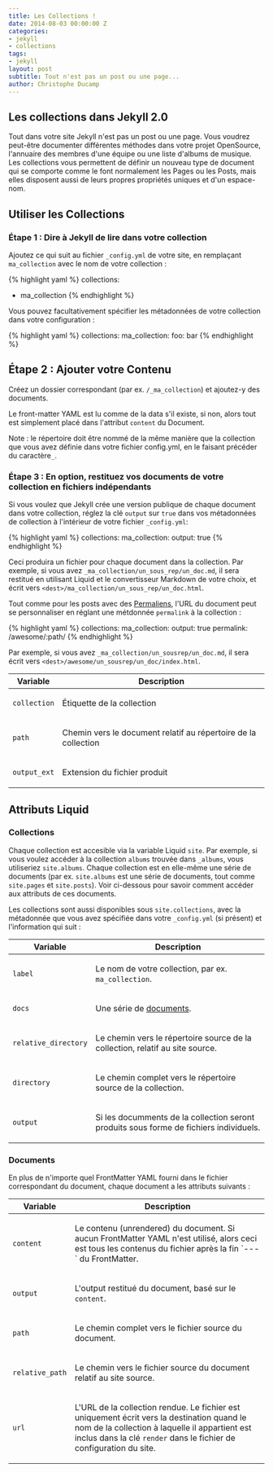 ```yaml
---
title: Les Collections !
date: 2014-08-03 00:00:00 Z
categories:
- jekyll
- collections
tags:
- jekyll
layout: post
subtitle: Tout n'est pas un post ou une page...
author: Christophe Ducamp
---
```


## Les collections dans Jekyll 2.0

Tout dans votre site Jekyll n'est pas un post ou une page. Vous voudrez peut-être documenter différentes méthodes dans votre projet OpenSource, l'annuaire des membres d'une équipe ou une liste d'albums de musique. 
Les collections vous permettent de définir un nouveau type de document qui se comporte comme le font normalement les Pages ou les Posts, mais elles disposent aussi de leurs propres propriétés uniques et d'un espace-nom.

## Utiliser les Collections 

### Étape 1 : Dire à Jekyll de lire dans votre collection

Ajoutez ce qui suit au fichier `_config.yml` de votre site, en remplaçant `ma_collection` avec le nom de votre collection :

{% highlight yaml %}
collections:
- ma_collection
{% endhighlight %}

Vous pouvez facultativement spécifier les métadonnées de votre collection dans votre configuration : 

{% highlight yaml %}
collections:
  ma_collection:
    foo: bar
{% endhighlight %} 

## Étape 2 : Ajouter votre Contenu

Créez un dossier correspondant (par ex. `/_ma_collection`) et ajoutez-y des documents.

Le front-matter YAML est lu comme de la data s'il existe, si non, alors tout est simplement placé dans l'attribut `content` du Document.

Note : le répertoire doit être nommé de la même manière que la collection que vous avez définie dans votre fichier config.yml, en le faisant précéder du caractère`_`.

### Étape 3 : En option, restituez vos documents de votre collection en fichiers indépendants


Si vous voulez que Jekyll crée une version publique de chaque document dans votre collection, réglez la clé `output` sur `true` dans vos métadonnées de collection à l'intérieur de votre fichier  `_config.yml`:

{% highlight yaml %}
collections:
  ma_collection:
    output: true
{% endhighlight %}

Ceci produira un fichier pour chaque document dans la collection.
Par exemple, si vous avez `_ma_collection/un_sous_rep/un_doc.md`,
il sera restitué en utilisant Liquid et le convertisseur Markdown de votre choix, et écrit vers `<dest>/ma_collection/un_sous_rep/un_doc.html`.



Tout comme pour les posts avec des [Permaliens](http://jekyllrb.com/docs/permalinks/), l'URL du document peut se personnaliser en réglant une métdonnée `permalink` à la collection :

{% highlight yaml %}
collections:
  ma_collection:
    output: true
    permalink: /awesome/:path/
{% endhighlight %}

Par exemple, si vous avez `_ma_collection/un_sousrep/un_doc.md`, il sera écrit vers `<dest>/awesome/un_sousrep/un_doc/index.html`.

<div class="mobile-side-scroller">
<table>
  <thead>
    <tr>
      <th>Variable</th>
      <th>Description</th>
    </tr>
  </thead>
  <tbody>
    <tr>
      <td>
        <p><code>collection</code></p>
      </td>
      <td>
        <p>Étiquette de la collection</p>
      </td>
    </tr>
    <tr>
      <td>
        <p><code>path</code></p>
      </td>
      <td>
        <p>Chemin vers le document relatif au répertoire de la collection</p>
      </td>
    </tr>
    <tr>
      <td>
        <p><code>output_ext</code></p>
      </td>
      <td>
        <p>Extension du fichier produit</p>
      </td>
    </tr>
  </tbody>
</table>
</div>

## Attributs Liquid

### Collections

Chaque collection est accesible via la variable Liquid `site`. Par exemple, si vous voulez accéder à la collection `albums` trouvée dans `_albums`, vous utiliseriez `site.albums`. Chaque collection est en elle-même une série de documents (par ex. `site.albums` est une série de documents, tout comme `site.pages` et `site.posts`). Voir ci-dessous pour savoir comment accéder aux attributs de ces documents.

Les collections sont aussi disponibles sous `site.collections`, avec la métadonnée que vous avez spécifiée dans votre `_config.yml` (si présent) et l'information qui suit : 

<div class="mobile-side-scroller">
<table>
  <thead>
    <tr>
      <th>Variable</th>
      <th>Description</th>
    </tr>
  </thead>
  <tbody>
    <tr>
      <td>
        <p><code>label</code></p>
      </td>
      <td>
        <p>
          Le nom de votre collection, par ex. <code>ma_collection</code>.
        </p>
      </td>
    </tr>
    <tr>
      <td>
        <p><code>docs</code></p>
      </td>
      <td>
        <p>
          Une série de <a href="#documents">documents</a>.
        </p>
      </td>
    </tr>
    <tr>
      <td>
        <p><code>relative_directory</code></p>
      </td>
      <td>
        <p>
          Le chemin vers le répertoire source de la collection, relatif au site source.
        </p>
      </td>
    </tr>
    <tr>
      <td>
        <p><code>directory</code></p>
      </td>
      <td>
        <p>
          Le chemin complet vers le répertoire source de la collection.
        </p>
      </td>
    </tr>
    <tr>
      <td>
        <p><code>output</code></p>
      </td>
      <td>
        <p>
          Si les documments de la collection seront produits sous forme de fichiers individuels.
        </p>
      </td>
    </tr>
  </tbody>
</table>
</div>


### Documents

En plus de n'importe quel FrontMatter YAML fourni dans le fichier correspondant du document, chaque document a les attributs suivants : 

<div class="mobile-side-scroller">
<table>
  <thead>
    <tr>
      <th>Variable</th>
      <th>Description</th>
    </tr>
  </thead>
  <tbody>
    <tr>
      <td>
        <p><code>content</code></p>
      </td>
      <td>
        <p>
          Le contenu (unrendered) du document. Si aucun FrontMatter YAML n'est utilisé, alors ceci est tous les contenus du fichier après la fin `---` du FrontMatter.
        </p>
      </td>
    </tr>
    <tr>
      <td>
        <p><code>output</code></p>
      </td>
      <td>
        <p>
          L'output restitué du document, basé sur le  <code>content</code>.
        </p>
      </td>
    </tr>
    <tr>
      <td>
        <p><code>path</code></p>
      </td>
      <td>
        <p>
          Le chemin complet vers le fichier source du document.
        </p>
      </td>
    </tr>
    <tr>
      <td>
        <p><code>relative_path</code></p>
      </td>
      <td>
        <p>
          Le chemin vers le fichier source du document relatif au site source.
        </p>
      </td>
    </tr>
    <tr>
      <td>
        <p><code>url</code></p>
      </td>
      <td>
        <p>
          L'URL de la collection rendue. Le fichier est uniquement écrit vers la destination quand le nom de la collection à laquelle il appartient est inclus dans la clé <code>render</code> dans le fichier de configuration du site.
        </p>
      </td>
    </tr>
  </tbody>
</table>
</div>





